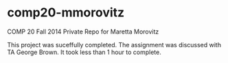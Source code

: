 comp20-mmorovitz
================

COMP 20 Fall 2014 Private Repo for Maretta Morovitz

This project was suceffully completed. The assignment was discussed with TA George Brown. It took less than 1 hour to complete. 
